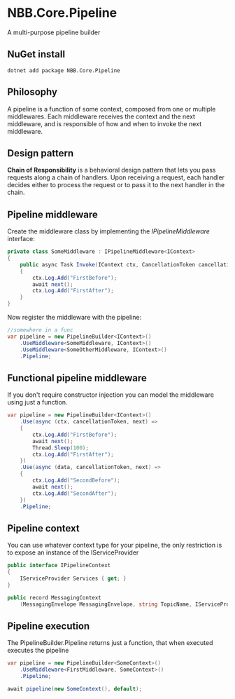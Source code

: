 # NBB.Core.Pipeline

A multi-purpose pipeline builder

## NuGet install
```
dotnet add package NBB.Core.Pipeline
```

## Philosophy
A pipeline is a function of some context, composed from one or multiple middlewares.
Each middleware receives the context and the next middleware, and is responsible of how and when to invoke the next middleware.

## Design pattern
**Chain of Responsibility** is a behavioral design pattern that lets you pass requests along a chain of handlers. Upon receiving a request, each handler decides either to process the request or to pass it to the next handler in the chain.

## Pipeline middleware
Create the middleware class by implementing the *IPipelineMiddleware* interface:
```csharp
private class SomeMiddleware : IPipelineMiddleware<IContext>
{
    public async Task Invoke(IContext ctx, CancellationToken cancellationToken, Func<Task> next)
    {
        ctx.Log.Add("FirstBefore");
        await next();
        ctx.Log.Add("FirstAfter");
    }
}
```
Now register the middleware with the pipeline:
```csharp
//somewhere in a func
var pipeline = new PipelineBuilder<IContext>()
    .UseMiddleware<SomeMiddleware, IContext>()
    .UseMiddleware<SomeOtherMiddleware, IContext>()
    .Pipeline;
```

## Functional pipeline middleware
If you don't require constructor injection you can model the middleware using just a function.
```csharp
var pipeline = new PipelineBuilder<IContext>()
    .Use(async (ctx, cancellationToken, next) =>
    {
        ctx.Log.Add("FirstBefore");
        await next();
        Thread.Sleep(100);
        ctx.Log.Add("FirstAfter");
    })
    .Use(async (data, cancellationToken, next) =>
    {
        ctx.Log.Add("SecondBefore");
        await next();
        ctx.Log.Add("SecondAfter");
    })
    .Pipeline;
```

## Pipeline context
You can use whatever context type for your pipeline, the only restriction is to expose an instance of the IServiceProvider
```csharp
public interface IPipelineContext
{
    IServiceProvider Services { get; }
}

public record MessagingContext
    (MessagingEnvelope MessagingEnvelope, string TopicName, IServiceProvider Services) : IPipelineContext;
```

## Pipeline execution
The PipelineBuilder.Pipeline returns just a function, that when executed executes the pipeline
```csharp
var pipeline = new PipelineBuilder<SomeContext>()
    .UseMiddleware<FirstMiddleware, SomeContext>()
    .Pipeline;

await pipeline(new SomeContext(), default);
```

